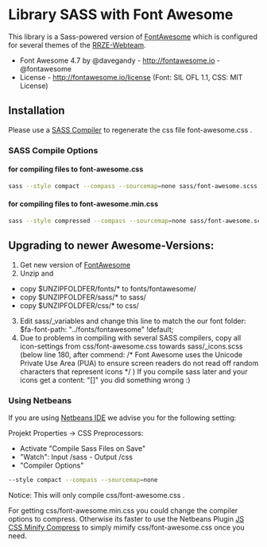 # Library SASS with Font Awesome

This library is a Sass-powered version of [FontAwesome](http://fortawesome.github.io/Font-Awesome/) 
which is configured for several themes of the [RRZE-Webteam](https://github.com/RRZE-Webteam).

*  Font Awesome 4.7 by @davegandy - http://fontawesome.io - @fontawesome
*  License - http://fontawesome.io/license (Font: SIL OFL 1.1, CSS: MIT License)
 
## Installation

Please use a [SASS Compiler](http://sass-lang.com) to regenerate the css
file font-awesome.css .


### SASS Compile Options

#### for compiling files to font-awesome.css

```sh
sass --style compact --compass --sourcemap=none sass/font-awesome.scss css/font-awesome.css
```


#### for compiling files to font-awesome.min.css

```sh
sass --style compressed --compass --sourcemap=none sass/font-awesome.scss css/font-awesome.min.css
```



## Upgrading to newer Awesome-Versions:

1. Get new version of [FontAwesome](http://fortawesome.github.io/Font-Awesome/) 
2. Unzip and
- copy  $UNZIPFOLDFER/fonts/*   to  fonts/fontawesome/
- copy  $UNZIPFOLDFER/sass/*   to  sass/
- copy  $UNZIPFOLDFER/css/*   to  css/
3. Edit sass/_variables and change this line to match the our font folder:
 $fa-font-path:        "../fonts/fontawesome" !default;
4. Due to problems in compiling with several SASS compilers, copy all icon-settings from css/font-awesome.css towards sass/_icons.scss
   (below line 180, after commend:
      /* Font Awesome uses the Unicode Private Use Area (PUA) to ensure screen
         readers do not read off random characters that represent icons */ 
    )
   If you compile sass later and your icons get a content: "[]" you did something wrong :)


### Using Netbeans

If you are using [Netbeans IDE](https://netbeans.org) we advise you for the following setting:

Projekt Properties -> CSS Preprocessors:

- Activate "Compile Sass Files on Save"
- "Watch":   Input /sass  - Output /css
- "Compiler Options"

```sh
--style compact --compass --sourcemap=none
```

Notice: This will only compile css/font-awesome.css .

For getting css/font-awesome.min.css you could change the compiler options to compress.
Otherwise its faster to use the Netbeans Plugin [JS CSS Minify Compress](http://plugins.netbeans.org/plugin/49666/js-css-minify-compress)
to simply mimify css/font-awesome.css once you need.

    

